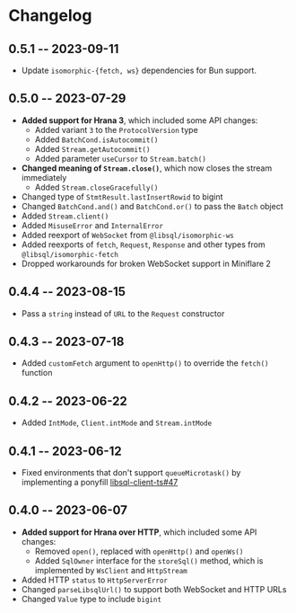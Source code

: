 # Changelog

## 0.5.1 -- 2023-09-11

- Update `isomorphic-{fetch, ws}` dependencies for Bun support.

## 0.5.0 -- 2023-07-29

- **Added support for Hrana 3**, which included some API changes:
    - Added variant `3` to the `ProtocolVersion` type
    - Added `BatchCond.isAutocommit()`
    - Added `Stream.getAutocommit()`
    - Added parameter `useCursor` to `Stream.batch()`
- **Changed meaning of `Stream.close()`**, which now closes the stream immediately
    - Added `Stream.closeGracefully()`
- Changed type of `StmtResult.lastInsertRowid` to bigint
- Changed `BatchCond.and()` and `BatchCond.or()` to pass the `Batch` object
- Added `Stream.client()`
- Added `MisuseError` and `InternalError`
- Added reexport of `WebSocket` from `@libsql/isomorphic-ws`
- Added reexports of `fetch`, `Request`, `Response` and other types from `@libsql/isomorphic-fetch`
- Dropped workarounds for broken WebSocket support in Miniflare 2

## 0.4.4 -- 2023-08-15

- Pass a `string` instead of `URL` to the `Request` constructor

## 0.4.3 -- 2023-07-18

- Added `customFetch` argument to `openHttp()` to override the `fetch()` function

## 0.4.2 -- 2023-06-22

- Added `IntMode`, `Client.intMode` and `Stream.intMode`

## 0.4.1 -- 2023-06-12

- Fixed environments that don't support `queueMicrotask()` by implementing a ponyfill [libsql-client-ts#47](https://github.com/libsql/libsql-client-ts/issues/47)

## 0.4.0 -- 2023-06-07

- **Added support for Hrana over HTTP**, which included some API changes:
    - Removed `open()`, replaced with `openHttp()` and `openWs()`
    - Added `SqlOwner` interface for the `storeSql()` method, which is implemented by `WsClient` and `HttpStream`
- Added HTTP `status` to `HttpServerError`
- Changed `parseLibsqlUrl()` to support both WebSocket and HTTP URLs
- Changed `Value` type to include `bigint`
